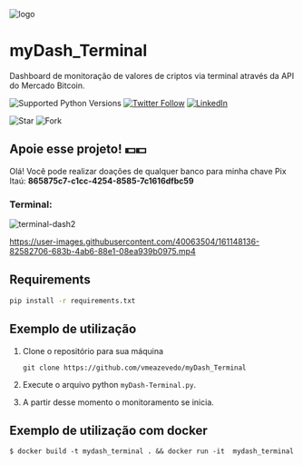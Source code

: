 ![logo](https://user-images.githubusercontent.com/40063504/160647493-057abc2c-12a3-4b25-91d5-20484834bd85.svg)
# myDash_Terminal
Dashboard de monitoração de valores de criptos via terminal através da API do Mercado Bitcoin.

  
![Supported Python Versions](https://img.shields.io/pypi/pyversions/rich/10.11.0) [![Twitter Follow](https://img.shields.io/twitter/follow/vmeazevedo.svg?style=social)](https://twitter.com/vmeazevedo) [![LinkedIn](https://img.shields.io/badge/LinkedIn-Vinícius_Azevedo%20-blue)](https://www.linkedin.com/in/vin%C3%ADcius-azevedo-45180ab2/)

![Star](https://img.shields.io/github/stars/vmeazevedo/myDash_Terminal?style=social)
![Fork](https://img.shields.io/github/forks/vmeazevedo/myDash_Terminal?label=Fork&style=social)
   
## Apoie esse projeto! 💵💵
Olá!
Você pode realizar doações de qualquer banco para minha chave Pix Itaú: **865875c7-c1cc-4254-8585-7c1616dfbc59**


### Terminal:
![terminal-dash2](https://user-images.githubusercontent.com/40063504/161148090-502e5a06-0315-4df2-a766-6a57be5b4062.png)



https://user-images.githubusercontent.com/40063504/161148136-82582706-683b-4ab6-88e1-08ea939b0975.mp4



## Requirements

```sh
pip install -r requirements.txt
```

## Exemplo de utilização

1. Clone o repositório para sua máquina

   ``
   git clone https://github.com/vmeazevedo/myDash_Terminal
   ``
2. Execute o arquivo python ``myDash-Terminal.py``.

3. A partir desse momento o monitoramento se inicia.

## Exemplo de utilização com docker

```
$ docker build -t mydash_terminal . && docker run -it  mydash_terminal
```